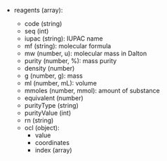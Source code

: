 - reagents (array<object>): 
  - code (string) 
  - seq (int)
  - iupac (string): IUPAC name
  - mf (string): molecular formula 
  - mw (number, u): molecular mass in Dalton 
  - purity (number, %): mass purity
  - density (number)
  - g (number, g): mass
  - ml (number, mL): volume 
  - mmoles (number, mmol): amount of substance
  - equivalent (number)
  - purityType (string)
  - purityValue (int)
  - rn (string)
  - ocl (object): 
    - value 
    - coordinates 
    - index (array)